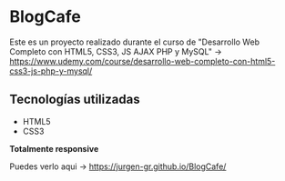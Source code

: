 # BlogCafe

Este es un proyecto realizado durante el curso de "Desarrollo Web Completo con HTML5, CSS3, JS AJAX PHP y MySQL"
->  https://www.udemy.com/course/desarrollo-web-completo-con-html5-css3-js-php-y-mysql/

## Tecnologías utilizadas
* HTML5
* CSS3

**Totalmente responsive**

Puedes verlo aqui -> https://jurgen-gr.github.io/BlogCafe/
